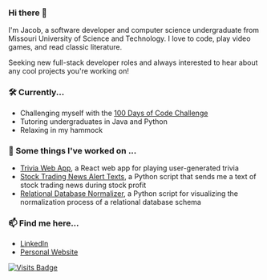### Hi there 👋

I'm Jacob, a software developer and computer science undergraduate from Missouri University of Science and Technology. I love to code, play video games, and read classic literature.

Seeking new full-stack developer roles and always interested to hear about any cool projects you're working on!

### 🛠 Currently...
- Challenging myself with the [100 Days of Code Challenge](https://www.udemy.com/course/100-days-of-code/)
- Tutoring undergraduates in Java and Python
- Relaxing in my hammock

### 🔭 Some things I've worked on ...
- [Trivia Web App](https://jtwilkerson.dev/trivia-web-app/), a React web app for playing user-generated trivia
- [Stock Trading News Alert Texts](https://github.com/imjacobtw/angela-yu-python-course-projects/tree/main/036-stock-trading-news-texts), a Python script that sends me a text of stock trading news during stock profit
- [Relational Database Normalizer](https://github.com/imjacobtw/relational-database-normalizer), a Python script for visualizing the normalization process of a relational database schema

### 📫 Find me here...
- [LinkedIn](https://www.linkedin.com/in/imjacobtw/)
- [Personal Website](https://jtwilkerson.dev/)

[![Visits Badge](https://badges.pufler.dev/visits/imjacobtw/imjacobtw)](https://badges.pufler.dev)

